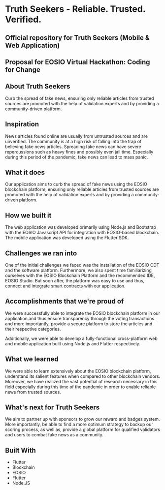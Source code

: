 # Truth Seekers - Reliable. Trusted. Verified.

## Official repository for Truth Seekers (Mobile & Web Application)

## Proposal for EOSIO Virtual Hackathon: Coding for Change

## About Truth Seekers
Curb the spread of fake news, ensuring only reliable articles from trusted sources are promoted with the help of validation experts and by providing a community-driven platform.

## Inspiration
News articles found online are usually from untrusted sources and are unverified. The community is at a high risk of falling into the trap of believing fake news articles. Spreading fake news can have severe repercussions such as heavy fines and possibly even jail time. Especially during this period of the pandemic, fake news can lead to mass panic.

## What it does
Our application aims to curb the spread of fake news using the EOSIO blockchain platform, ensuring only reliable articles from trusted sources are promoted with the help of validation experts and by providing a community-driven platform.

## How we built it
The web application was developed primarily using Node.js and Bootstrap with the EOSIO Javascript API for integration with EOSIO-based blockchain. The mobile application was developed using the Flutter SDK.

## Challenges we ran into
One of the initial challenges we faced was the installation of the EOSIO CDT and the software platform. Furthermore, we also spent time familiarizing ourselves with the EOSIO Blockchain Platform and the recommended IDE, EOSIO Studio. But soon after, the platform was easy to use and thus, connect and integrate smart contracts with our application.

## Accomplishments that we're proud of
We were successfully able to integrate the EOSIO blockchain platform in our application and thus ensure transparency through the voting transactions and more importantly, provide a secure platform to store the articles and their respective categories.

Additionally, we were able to develop a fully-functional cross-platform web and mobile application built using Node.js and Flutter respectively.

## What we learned
We were able to learn extensively about the EOSIO blockchain platform, understand its salient features when compared to other blockchain vendors. Moreover, we have realized the vast potential of research necessary in this field especially during this time of the pandemic in order to enable reliable news from trusted sources.

## What's next for Truth Seekers
We aim to partner up with sponsors to grow our reward and badges system. More importantly, be able to find a more optimum strategy to backup our scoring process, as well as, provide a global platform for qualified validators and users to combat fake news as a community.

## Built With
- Flutter
- Blockchain
- EOSIO
- Flutter
- Node.JS
